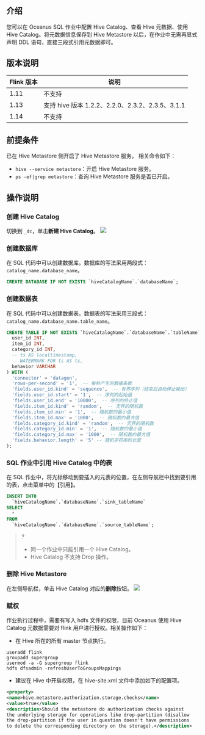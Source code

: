 ﻿## 介绍

您可以在 Oceanus SQL 作业中配置 Hive Catalog、查看 Hive 元数据、使用 Hive Catalog。将元数据信息保存到 Hive Metastore 以后，在作业中无需再显式声明 DDL 语句，直接三段式引用元数据即可。

## 版本说明

| Flink 版本 | 说明                                             |
| ---------- | ------------------------------------------------ |
| 1.11       | 不支持                                           |
| 1.13       | 支持 hive 版本 1.2.2、2.2.0、2.3.2、2.3.5、3.1.1 |
| 1.14       | 不支持                                           |

## 前提条件

已在 Hive Metastore 侧开启了 Hive Metastore 服务。
相关命令如下：
- `hive --service metastore`：开启 Hive Metastore 服务。
- `ps -ef|grep metastore`：查询 Hive Metastore 服务是否已开启。

## 操作说明
### 创建 Hive Catalog
切换到 `_dc`，单击**新建 Hive Catalog**。
![](https://qcloudimg.tencent-cloud.cn/raw/c131d8bae1429ff0549207c14f8ff957.png)

### 创建数据库
在 SQL 代码中可以创建数据库。数据库的写法采用两段式：`catalog_name.database_name`。
```sql
CREATE DATABASE IF NOT EXISTS `hiveCatalogName`.`databaseName`;
```

### 创建数据表
在 SQL 代码中可以创建数据表。数据表的写法采用三段式：`catalog_name.database_name.table_name`。
```sql
CREATE TABLE IF NOT EXISTS `hiveCatalogName`.`databaseName`.`tableName` (
  user_id INT,
  item_id INT,
  category_id INT,
  -- ts AS localtimestamp,
  -- WATERMARK FOR ts AS ts,
  behavior VARCHAR
) WITH (
  'connector' = 'datagen',
  'rows-per-second' = '1',  -- 每秒产生的数据条数
  'fields.user_id.kind' = 'sequence',  -- 有界序列（结束后自动停止输出）
  'fields.user_id.start' = '1',  -- 序列的起始值
  'fields.user_id.end' = '10000',  -- 序列的终止值
  'fields.item_id.kind' = 'random',  -- 无界的随机数
  'fields.item_id.min' = '1',  -- 随机数的最小值
  'fields.item_id.max' = '1000',  -- 随机数的最大值
  'fields.category_id.kind' = 'random',  -- 无界的随机数
  'fields.category_id.min' = '1',  -- 随机数的最小值
  'fields.category_id.max' = '1000',  -- 随机数的最大值
  'fields.behavior.length' = '5' -- 随机字符串的长度
);
```

### SQL 作业中引用 Hive Catalog 中的表

在 SQL 作业中，将光标移动到要插入的元表的位置，在左侧导航栏中找到要引用的表，点击菜单中的【引用】。

```sql
INSERT INTO
  `hiveCatalogName`.`databaseName`.`sink_tableName` 
SELECT
  *
FROM
  `hiveCatalogName`.`databaseName`.`source_tableName`;
```
>?
>- 同一个作业中只能引用一个 Hive Catalog。
>- Hive Catalog 不支持 Drop 操作。

### 删除 Hive Metastore
在左侧导航栏，单击 Hive Catalog 对应的**删除**按钮。
![](https://qcloudimg.tencent-cloud.cn/raw/cfe3ae07ba7eeeadf213d38e7a05f809.png)

### 赋权
作业执行过程中，需要有写入 hdfs 文件的权限，目前 Oceanus 使用 Hive Catalog 元数据需要对 flink 用户进行授权。相关操作如下：
- 在 Hive 所在的所有 master 节点执行。
```shell
useradd flink
groupadd supergroup
usermod -a -G supergroup flink
hdfs dfsadmin -refreshUserToGroupsMappings
```

- 建议在 Hive 中开启权限，在 hive-site.xml 文件中添加如下的配置项。
```xml
<property>
<name>hive.metastore.authorization.storage.checks</name>
<value>true</value>
<description>Should the metastore do authorization checks against
the underlying storage for operations like drop-partition (disallow
the drop-partition if the user in question doesn't have permissions
to delete the corresponding directory on the storage).</description>
```

